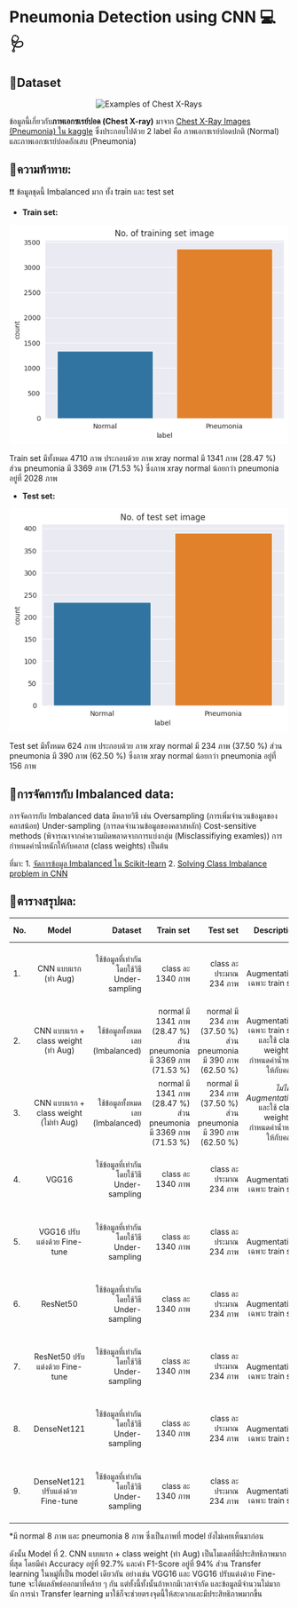 # Pneumonia Detection using CNN 💻🩺


## 📁Dataset
<p align="center">
    <img src="https://i.imgur.com/jZqpV51.png" alt= "Examples of Chest X-Rays" height="150">
</p>

ข้อมูลนี้เกี่ยวกับ**ภาพเอกซเรย์ปอด (Chest X-ray)** มาจาก [Chest X-Ray Images (Pneumonia) ใน kaggle](https://www.kaggle.com/datasets/paultimothymooney/chest-xray-pneumonia/) ซึ่งประกอบไปด้วย 2 label คือ ภาพเอกซเรย์ปอดปกติ (Normal) และภาพเอกซเรย์ปอดอักเสบ (Pneumonia)

## 🔎ความท้าทาย:
❗❗ ข้อมูลชุดนี้ Imbalanced มาก ทั้ง train และ test set 
    
- **Train set:**

<p align="center">
    <img src="https://github.com/mill-ornrakorn/Pneumonia-Detection-using-CNN/blob/main/pic%20for%20readme/no_train_model2.png?raw=true" alt= "Examples of Chest X-Rays" >
</p>

Train set มีทั้งหมด 4710 ภาพ ประกอบด้วย ภาพ xray normal มี 1341 ภาพ (28.47 %) ส่วน pneumonia มี 3369 ภาพ (71.53 %) ซึ่งภาพ xray normal น้อยกว่า pneumonia อยู่ที่ 2028 ภาพ

- **Test set:** 

<p align="center">
    <img src="https://github.com/mill-ornrakorn/Pneumonia-Detection-using-CNN/blob/main/pic%20for%20readme/no_test_model2.png?raw=true" alt= "Examples of Chest X-Rays" >
</p>

Test set มีทั้งหมด 624 ภาพ ประกอบด้วย ภาพ xray normal มี 234 ภาพ (37.50 %) ส่วน pneumonia มี 390 ภาพ (62.50 %) ซึ่งภาพ xray normal น้อยกว่า pneumonia อยู่ที่ 156 ภาพ



## 🔧การจัดการกับ Imbalanced data:
การจัดการกับ Imbalanced data มีหลายวิธี เช่น Oversampling (การเพิ่มจำนวนข้อมูลของคลาสน้อย) Under-sampling (การลดจำนวนข้อมูลของคลาสหลัก) Cost-sensitive methods (พิจารณาจากค่าความผิดพลาดจากการแบ่งกลุ่ม (Misclassifiying examles)) การกำหนดค่าน้ำหนักให้กับคลาส (class weights) เป็นต้น

ที่มา: 1. [จัดการข้อมูล Imbalanced ใน Scikit-learn](https://medium.com/espressofx-notebook/จัดการข้อมูล-imbalanced-ใน-scikit-learn-c22f4c18ebb5) 
2. [Solving Class Imbalance problem in CNN](https://medium.com/x8-the-ai-community/solving-class-imbalance-problem-in-cnn-9c7a5231c478)


<!-- 
## result
<details>
<summary> 1. ทำ Augmentation เฉพาะ train set และใช้ข้อมูลที่เท่ากัน โดยใช้วิธี Under-sampling (Click เพื่อดูเพิ่มเติม)</summary>

- จำนวนข้อมูล
    <p align="center">
    <img src="https://github.com/mill-ornrakorn/Pneumonia-Detection-using-CNN/blob/main/pic%20for%20readme/no_train_model1.png?raw=true" alt= "no_train_model1" height="400">
    </p>
        
    ใน training set ทั้งสอง class มีจำนวนรูปภาพเท่ากัน 

    <p align="center">
    <img src="https://github.com/mill-ornrakorn/Pneumonia-Detection-using-CNN/blob/main/pic%20for%20readme/no_test_model1.png?raw=true" alt= "no_test_model1" height="400">
    </p>
    ส่วนใน test set pneumonia จะมีจำนวนมากกว่า normal เล็กน้อย
        
 - model ที่ใช้
    <p align="center">
    <img src="https://github.com/mill-ornrakorn/Pneumonia-Detection-using-CNN/blob/main/pic%20for%20readme/model1.png?raw=true" alt= "model1" height="400">
    </p>

- ผลที่ได้
    <p align="center">
    <img src="https://github.com/mill-ornrakorn/Pneumonia-Detection-using-CNN/blob/main/pic%20for%20readme/history_model1.png?raw=true" alt= "history_model1" height="300">
    </p>

    จากการ Train Model พบว่า ในช่วงแรกของการ training และ validation ค่า loss และ accuracy ยังไม่ดีเท่าไรนัก เนื่องจากเป็นช่วงแรกที่ model เริ่มเรียนรู้ เมื่อผ่านไปหลาย epoch จะเห็นว่า model ก็ได้มีการเรียนรู้ไปในทางที่ดีขึ้นกว่าเดิม ค่า loss ก็ลดลงเรื่อย ๆ ส่วนค่า accuracy เองก็เพิ่มขึ้นด้วย
        
    นอกจากนี้ค่า accuracy ของทั้ง training และ validation อยู่ในค่าที่ใกล้เคียงกัน โดยในครั้งล่าสุดมี train accuracy: 0.9149 และ validation accuracy: 0.8977 ซึ่งนั่นแปลว่า model ที่ 1 นี้ ไม่เกิดการ overfitting หรือ underfitting ขึ้น 

    <p align="center">
    <img src="https://github.com/mill-ornrakorn/Pneumonia-Detection-using-CNN/blob/main/pic%20for%20readme/acc_model1.png?raw=true" alt= "acc_model1" height="100">
        </p>

    จากการ Evaluate Model ได้**ค่า accuracy อยู่ที่ 0.898** ซึ่งถือว่าค่อนข้างดีเลย แต่ส่วนตัวคิดว่าในงานที่เกี่ยวกับทางการแพทย์ อย่างงานนี้ควรจะมีค่า accuracy ที่สูงกว่านี้ เพื่อการวินิจฉัยโรคจะได้มีประสิทธิภาพมากขึ้น
    
- ลองทำนายกับภาพอื่น 
        
     ภาพที่จะลองมีทั้งหมด 16 ภาพ ประกอบด้วย normal มี 8 ภาพ และ pneumonia มี 8 ภาพ (มาจาก folder val ของชุดข้อมูลนี้)

    *ตัวอย่างการแปลผลในภาพ: p-> pneumonia [0.859] คือ ทำนายว่าเป็น pneumonia โดยมีความน่าจะเป็นอยู่ที่ 0.859 โดยที่ถ้าค่าความน่าจะเป็นมากกว่า 0.5 จะเป็น pneumonia ถ้าน้อยกว่า 0.5 จะเป็น normal*



    <p align="center">
    <img src="https://github.com/mill-ornrakorn/Pneumonia-Detection-using-CNN/blob/main/pic%20for%20readme/result_model1.png?raw=true" alt= "result_model1" >
    </p>

    เมื่อลองทำนายกับภาพอื่นดู พบว่าทั้ง 16 ภาพนี้ model ทำนายได้ถูกต้องทุกภาพเลย 
    
</details>


<details>
<summary> 2. ใช้ CNN model (ใน 1.) + ใช้ข้อมูลทั้งหมดเลย (Imbalanced) + ทำ Augmentation เฉพาะ train set + class weight (Click เพื่อดูเพิ่มเติม)</summary>


</details>


.

.

(ยังมีต่ออีกค่ะ..) -->

## 📝ตารางสรุปผล:

| No. |      Model         |         Dataset            |    Train set | Test set    | Description | Accuracy | Precision | Recall |  F1-Score | ลองทำนายกับ 16 รูป*| 
|-----|:------------------:|---------------------------:|---------:|-----:|-----:|-----:|-----:|------:|------:|------:| 
| 1.   |    CNN แบบแรก  (ทำ Aug)    | ใช้ข้อมูลที่เท่ากัน โดยใช้วิธี Under-sampling | class ละ 1340 ภาพ |  class ละประมาณ 234 ภาพ | ทำ Augmentation เฉพาะ train set | 84.3% | 77.2% | 98.4% | 86.5% | ทำนาย pneumonia ผิด 1 ภาพ และทำนาย normal ถูกทุกภาพ |
| 2.   |   CNN แบบแรก + class weight (ทำ Aug)    | ใช้ข้อมูลทั้งหมดเลย (Imbalanced) | normal มี 1341 ภาพ (28.47 %) ส่วน pneumonia มี 3369 ภาพ (71.53 %) | normal มี 234 ภาพ (37.50 %) ส่วน pneumonia มี 390 ภาพ (62.50 %) | ทำ Augmentation เฉพาะ train set และใช้ class weight มากำหนดค่าน้ำหนักให้กับคลาส | 92.7% | 91.97% | 96.9% | 94% | ทำนาย pneumonia ผิด 1 ภาพ และทำนาย normal ถูกทุกภาพ | 
| 3.   |    CNN แบบแรก + class weight (ไม่ทำ Aug)    | ใช้ข้อมูลทั้งหมดเลย (Imbalanced) | normal มี 1341 ภาพ (28.47 %) ส่วน pneumonia มี 3369 ภาพ (71.53 %) | normal มี 234 ภาพ (37.50 %) ส่วน pneumonia มี 390 ภาพ (62.50 %) | *ไม่ได้ทำ Augmentation* และใช้ class weight มากำหนดค่าน้ำหนักให้กับคลาส | 76.9% | 73.4% | 98.97% | 84.3% | ทำนาย pneumonia ถูกทุกภาพ และทำนาย normal ผิด 3 ภาพ | 
| 4.   |   VGG16    | ใช้ข้อมูลที่เท่ากัน โดยใช้วิธี Under-sampling | class ละ 1340 ภาพ |  class ละประมาณ 234 ภาพ | ทำ Augmentation เฉพาะ train set | 87.3% | 88.98% | 85.7% | 87.3% | ทำนาย pneumonia ผิด 4 ภาพ และทำนาย normal ถูกทุกภาพ | 
| 5.   |   VGG16 ปรับแต่งด้วย Fine-tune    | ใช้ข้อมูลที่เท่ากัน โดยใช้วิธี Under-sampling | class ละ 1340 ภาพ |  class ละประมาณ 234 ภาพ | ทำ Augmentation เฉพาะ train set | 87.3% | 88.98% | 85.7% | 87.3% | ทำนาย pneumonia ผิด 2 ภาพ และทำนาย normal ถูกทุกภาพ | 
| 6.   |   ResNet50    | ใช้ข้อมูลที่เท่ากัน โดยใช้วิธี Under-sampling | class ละ 1340 ภาพ |  class ละประมาณ 234 ภาพ | ทำ Augmentation เฉพาะ train set | 83.3% | 90.6% | 75.1% | 82.1% | ทำนาย pneumonia ผิด 1 ภาพ และทำนาย normal ผิด 2 ภาพ |
| 7.   |   ResNet50 ปรับแต่งด้วย Fine-tune    | ใช้ข้อมูลที่เท่ากัน โดยใช้วิธี Under-sampling | class ละ 1340 ภาพ |  class ละประมาณ 234 ภาพ | ทำ Augmentation เฉพาะ train set | 83.1% | 91.4% | 73.9% | 81.7% | ทำนาย pneumonia ผิด 1 ภาพ และทำนาย normal ผิด 2 ภาพ |
| 8.   |   DenseNet121    | ใช้ข้อมูลที่เท่ากัน โดยใช้วิธี Under-sampling | class ละ 1340 ภาพ |  class ละประมาณ 234 ภาพ | ทำ Augmentation เฉพาะ train set | 87.7% | 84.7% | 92.7% | 88.5% | ทำนาย pneumonia ผิด 2 ภาพ และทำนาย normal ผิด 1 ภาพ |
| 9.   |   DenseNet121 ปรับแต่งด้วย Fine-tune    | ใช้ข้อมูลที่เท่ากัน โดยใช้วิธี Under-sampling | class ละ 1340 ภาพ |  class ละประมาณ 234 ภาพ | ทำ Augmentation เฉพาะ train set | 87.7% | 83.5% | 94.7% | 88.7% | ทำนาย pneumonia ผิด 1 ภาพ และทำนาย normal ผิด 1 ภาพ |

*มี normal 8 ภาพ และ pneumonia 8 ภาพ ซึ่งเป็นภาพที่ model ยังไม่เคยเห็นมาก่อน

ดังนั้น Model ที่ 2. CNN แบบแรก + class weight (ทำ Aug) เป็นโมเดลที่มีประสิทธิภาพมากที่สุด โดยมีค่า Accuracy อยู่ที่ 92.7% และค่า F1-Score อยู่ที่ 94% ส่วน Transfer learning ในหมู่ที่เป็น model เดียวกัน อย่างเช่น VGG16 และ VGG16 ปรับแต่งด้วย Fine-tune จะได้ผลลัพธ์ออกมาที่คล้าย ๆ กัน แต่ทั้งนี้ทั้งนั้นถ้าหากมีเวลาจำกัด และข้อมูลมีจำนวนไม่มากนัก การนำ Transfer learning มาใช้ก็จะช่วยตรงจุดนี้ให้สะดวกและมีประสิทธิภาพมากขึ้น


